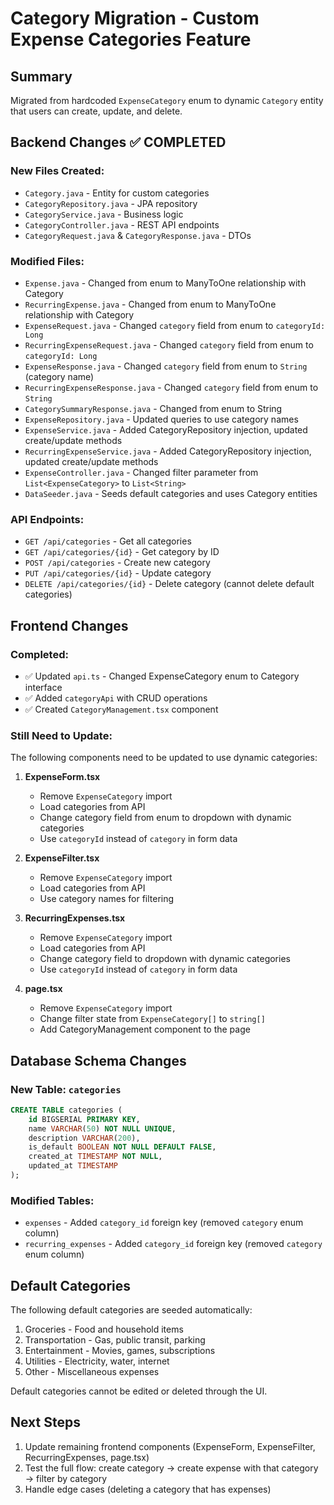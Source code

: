 # Category Migration - Custom Expense Categories Feature

## Summary
Migrated from hardcoded `ExpenseCategory` enum to dynamic `Category` entity that users can create, update, and delete.

## Backend Changes ✅ COMPLETED

### New Files Created:
- `Category.java` - Entity for custom categories
- `CategoryRepository.java` - JPA repository
- `CategoryService.java` - Business logic
- `CategoryController.java` - REST API endpoints
- `CategoryRequest.java` & `CategoryResponse.java` - DTOs

### Modified Files:
- `Expense.java` - Changed from enum to ManyToOne relationship with Category
- `RecurringExpense.java` - Changed from enum to ManyToOne relationship with Category
- `ExpenseRequest.java` - Changed `category` field from enum to `categoryId: Long`
- `RecurringExpenseRequest.java` - Changed `category` field from enum to `categoryId: Long`
- `ExpenseResponse.java` - Changed `category` field from enum to `String` (category name)
- `RecurringExpenseResponse.java` - Changed `category` field from enum to `String`
- `CategorySummaryResponse.java` - Changed from enum to String
- `ExpenseRepository.java` - Updated queries to use category names
- `ExpenseService.java` - Added CategoryRepository injection, updated create/update methods
- `RecurringExpenseService.java` - Added CategoryRepository injection, updated create/update methods
- `ExpenseController.java` - Changed filter parameter from `List<ExpenseCategory>` to `List<String>`
- `DataSeeder.java` - Seeds default categories and uses Category entities

### API Endpoints:
- `GET /api/categories` - Get all categories
- `GET /api/categories/{id}` - Get category by ID
- `POST /api/categories` - Create new category
- `PUT /api/categories/{id}` - Update category
- `DELETE /api/categories/{id}` - Delete category (cannot delete default categories)

## Frontend Changes

### Completed:
- ✅ Updated `api.ts` - Changed ExpenseCategory enum to Category interface
- ✅ Added `categoryApi` with CRUD operations
- ✅ Created `CategoryManagement.tsx` component

### Still Need to Update:
The following components need to be updated to use dynamic categories:

1. **ExpenseForm.tsx**
   - Remove `ExpenseCategory` import
   - Load categories from API
   - Change category field from enum to dropdown with dynamic categories
   - Use `categoryId` instead of `category` in form data

2. **ExpenseFilter.tsx**
   - Remove `ExpenseCategory` import
   - Load categories from API
   - Use category names for filtering

3. **RecurringExpenses.tsx**
   - Remove `ExpenseCategory` import
   - Load categories from API
   - Change category field to dropdown with dynamic categories
   - Use `categoryId` instead of `category` in form data

4. **page.tsx**
   - Remove `ExpenseCategory` import
   - Change filter state from `ExpenseCategory[]` to `string[]`
   - Add CategoryManagement component to the page

## Database Schema Changes

### New Table: `categories`
```sql
CREATE TABLE categories (
    id BIGSERIAL PRIMARY KEY,
    name VARCHAR(50) NOT NULL UNIQUE,
    description VARCHAR(200),
    is_default BOOLEAN NOT NULL DEFAULT FALSE,
    created_at TIMESTAMP NOT NULL,
    updated_at TIMESTAMP
);
```

### Modified Tables:
- `expenses` - Added `category_id` foreign key (removed `category` enum column)
- `recurring_expenses` - Added `category_id` foreign key (removed `category` enum column)

## Default Categories
The following default categories are seeded automatically:
1. Groceries - Food and household items
2. Transportation - Gas, public transit, parking
3. Entertainment - Movies, games, subscriptions
4. Utilities - Electricity, water, internet
5. Other - Miscellaneous expenses

Default categories cannot be edited or deleted through the UI.

## Next Steps
1. Update remaining frontend components (ExpenseForm, ExpenseFilter, RecurringExpenses, page.tsx)
2. Test the full flow: create category → create expense with that category → filter by category
3. Handle edge cases (deleting a category that has expenses)
